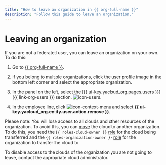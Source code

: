 ```yaml
---
title: "How to leave an organization in {{ org-full-name }}"
description: "Follow this guide to leave an organization."
---
```


# Leaving an organization

If you are not a federated user, you can leave an organization on your own. To do this:

1. Go to [{{ org-full-name }}]({{link-org-main}}).

1. If you belong to multiple organizations, click the user profile image in the bottom left corner and select the appropriate organization.

1. In the panel on the left, select the [{{ ui-key.yacloud_org.pages.users }}]({{ link-org-users }}) section. ![icon-users](../../_assets/console-icons/person.svg).

1. In the employee line, click ![icon-context-menu](../../_assets/console-icons/ellipsis.svg) and select **{{ ui-key.yacloud_org.entity.user.action.remove }}**.

Please note: You will lose access to all clouds and other resources of the organization. To avoid this, you can [move](../../resource-manager/operations/cloud/change-organization.md) the cloud to another organization. To do this, you need the `{{ roles-cloud-owner }}` [role](../security/index.md#organization-manager-organizations-owner) for the cloud being transferred and the `{{ roles-organization-owner }}` [role](../../resource-manager/security/index.md#resource-manager-clouds-owner) for the organization to transfer the cloud to.

To disable access to the clouds of the organization you are not going to leave, contact the appropriate cloud administrator.
